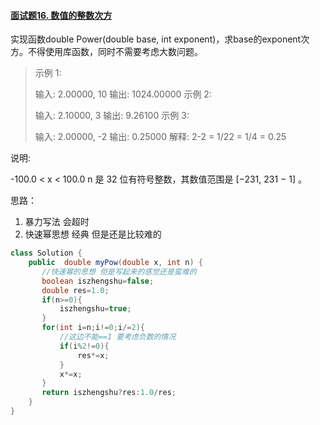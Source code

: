 #### [面试题16. 数值的整数次方](https://leetcode-cn.com/problems/shu-zhi-de-zheng-shu-ci-fang-lcof/)

实现函数double Power(double base, int exponent)，求base的exponent次方。不得使用库函数，同时不需要考虑大数问题。

 

> 示例 1:
>
> 输入: 2.00000, 10
> 输出: 1024.00000
> 示例 2:
>
> 输入: 2.10000, 3
> 输出: 9.26100
> 示例 3:
>
> 输入: 2.00000, -2
> 输出: 0.25000
> 解释: 2-2 = 1/22 = 1/4 = 0.25


说明:

-100.0 < x < 100.0
n 是 32 位有符号整数，其数值范围是 [−231, 231 − 1] 。



思路：

1. 暴力写法 会超时
2. 快速幂思想 经典 但是还是比较难的

```java
class Solution {
    public  double myPow(double x, int n) {
       //快速幂的思想 但是写起来的感觉还是蛮难的
       boolean iszhengshu=false;
       double res=1.0;
       if(n>=0){
           iszhengshu=true;
       }
       for(int i=n;i!=0;i/=2){
           //这边不能==1 要考虑负数的情况
           if(i%2!=0){
               res*=x;
           }
           x*=x;
       }
       return iszhengshu?res:1.0/res;
    }
}
```

